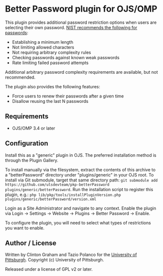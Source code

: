# Better Password plugin for OJS/OMP

This plugin provides additional password restriction options when users are selecting their own password.  [NIST recommends the following for passwords](https://pages.nist.gov/800-63-3/sp800-63b.html#appA):
* Establishing a minimum length
* Not limiting allowed characters
* Not requiring arbitrary complexity rules
* Checking passwords against known weak passwords
* Rate limiting failed password attempts

Additional arbitrary password complexity requirements are available, but not recommended.

The plugin also provides the following features:
* Force users to renew their passwords after a given time
* Disallow reusing the last N passwords

## Requirements

* OJS/OMP 3.4 or later

## Configuration

Install this as a "generic" plugin in OJS.  The preferred installation method is through the Plugin Gallery.

To install manually via the filesystem, extract the contents of this archive to a "betterPassword" directory under "plugins/generic" in your OJS root.  To install via Git submodule, target that same directory path: `git submodule add https://github.com/ulsdevteam/pkp-betterPassword plugins/generic/betterPassword`.  Run the installation script to register this plugin, e.g.: `php lib/pkp/tools/installPluginVersion.php plugins/generic/betterPassword/version.xml`

Login as a Site Administrator and navigate to any context.  Enable the plugin via Login -> Settings -> Website -> Plugins -> Better Password -> Enable.

To configure the plugin, you will need to select what types of restrictions you want to enable.

## Author / License

Written by Clinton Graham and Tazio Polanco for the [University of Pittsburgh](http://www.pitt.edu).  Copyright (c) University of Pittsburgh.

Released under a license of GPL v2 or later.
